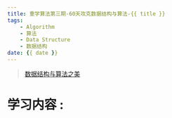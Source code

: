 ```yaml
---
title: 重学算法第三期-60天攻克数据结构与算法-{{ title }}
tags:
    - Algorithm
    - 算法
    - Data Structure
    - 数据结构
date: {{ date }}
---
```


> [数据结构与算法之美](https://time.geekbang.org/column/intro/126)


# 学习内容 : 
